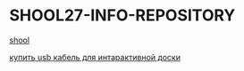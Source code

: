 # SHOOL27-INFO-REPOSITORY
[shool](https://github.com/Artemovich123/SHOOL27-INFO-REPOSITORY/blob/photo/sh27.png)





[купить usb кабель для интарактивной доски](https://github.com/Artemovich123/SHOOL27-INFO-REPOSITORY/blob/photo/am-bm.jpg)







